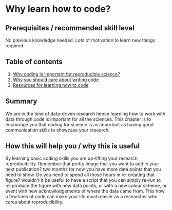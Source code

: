 # Why learn how to code?

## Prerequisites / recommended skill level
No previous knowledge needed.
Lots of motivation to learn new things required.

## Table of contents

1. [Why coding is important for reproducible science?](/importanceofcoding)
2. [Why you should care about writing code](/whycareaboutcoding)
3. [Resources for learning how to code](/resourcescoding)

## Summary
We are in the time of data-driven research hence learning how to work with data through code is important for all the sciences. 
This chapter is to encourage you that coding for science is as important as having good communication skills to showcase your research.


## How this will help you / why this is useful
By learning basic coding skills you are up-lifting your research reproducibility. Remember that pretty image that you want to add in your
next publication? two months for now you have more data points that you need to show. Do you need to spend all those hours in re-creating 
that figure? wouldn't it be useful to have a script that you can simply re-run to re-produce the figure with new data points, or with a 
new colour scheme, or event with new acknowlodgements of where the data came from. 
This how a few lines of code can make your life much easier as a researcher who cares about reproducibility.


